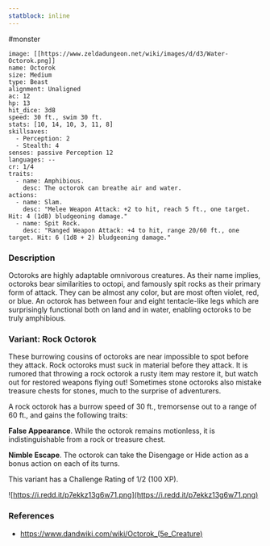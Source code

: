 ```yaml
---
statblock: inline
---
```

 #monster 

```statblock
image: [[https://www.zeldadungeon.net/wiki/images/d/d3/Water-Octorok.png]]
name: Octorok
size: Medium
type: Beast
alignment: Unaligned
ac: 12
hp: 13
hit_dice: 3d8
speed: 30 ft., swim 30 ft.
stats: [10, 14, 10, 3, 11, 8]
skillsaves:
  - Perception: 2
  - Stealth: 4
senses: passive Perception 12
languages: --
cr: 1/4
traits:
  - name: Amphibious.
    desc: The octorok can breathe air and water.
actions:
  - name: Slam.
    desc: "Melee Weapon Attack: +2 to hit, reach 5 ft., one target. Hit: 4 (1d8) bludgeoning damage."
  - name: Spit Rock.
    desc: "Ranged Weapon Attack: +4 to hit, range 20/60 ft., one target. Hit: 6 (1d8 + 2) bludgeoning damage."
```

### Description

Octoroks are highly adaptable omnivorous creatures. As their name implies, octoroks bear similarities to octopi, and famously spit rocks as their primary form of attack. They can be almost any color, but are most often violet, red, or blue. An octorok has between four and eight tentacle-like legs which are surprisingly functional both on land and in water, enabling octoroks to be truly amphibious.

### Variant: Rock Octorok

These burrowing cousins of octoroks are near impossible to spot before they attack. Rock octoroks must suck in material before they attack. It is rumored that throwing a rock octorok a rusty item may restore it, but watch out for restored weapons flying out! Sometimes stone octoroks also mistake treasure chests for stones, much to the surprise of adventurers.

A rock octorok has a burrow speed of 30 ft., tremorsense out to a range of 60 ft., and gains the following traits:

**False Appearance**. While the octorok remains motionless, it is indistinguishable from a rock or treasure chest.

**Nimble Escape**. The octorok can take the Disengage or Hide action as a bonus action on each of its turns.

This variant has a Challenge Rating of 1/2 (100 XP).

![https://i.redd.it/p7ekkz13g6w71.png](https://i.redd.it/p7ekkz13g6w71.png)

### References

* https://www.dandwiki.com/wiki/Octorok_(5e_Creature)